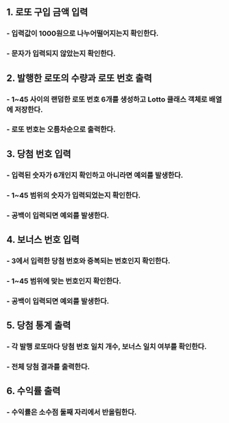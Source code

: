 ## 1. 로또 구입 금액 입력

### - 입력값이 1000원으로 나누어떨어지는지 확인한다.

### - 문자가 입력되지 않았는지 확인한다.

## 2. 발행한 로또의 수량과 로또 번호 출력

### - 1~45 사이의 랜덤한 로또 번호 6개를 생성하고 Lotto 클래스 객체로 배열에 저장한다.

### - 로또 번호는 오름차순으로 출력한다.

## 3. 당첨 번호 입력

### - 입력된 숫자가 6개인지 확인하고 아니라면 예외를 발생한다.

### - 1~45 범위의 숫자가 입력되었는지 확인한다.

### - 공백이 입력되면 예외를 발생한다.

## 4. 보너스 번호 입력

### - 3에서 입력한 당첨 번호와 중복되는 번호인지 확인한다.

### - 1~45 범위에 맞는 번호인지 확인한다.

### - 공백이 입력되면 예외를 발생한다.

## 5. 당첨 통계 출력

### - 각 발행 로또마다 당첨 번호 일치 개수, 보너스 일치 여부를 확인한다.

### - 전체 당첨 결과를 출력한다.

## 6. 수익률 출력

### - 수익률은 소수점 둘째 자리에서 반올림한다.
